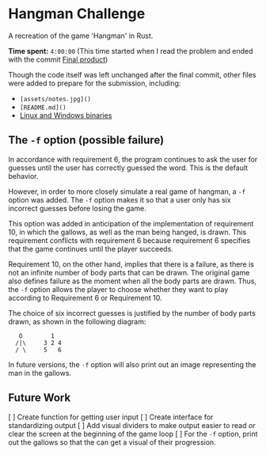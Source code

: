 # Hangman Challenge
A recreation of the game 'Hangman' in Rust.

**Time spent:** `4:00:00` (This time started when I read the problem
and ended with the commit
[Final product](https://github.com/pixilcode/hangman/commit/43f1922dd56610ffe175ca2e00655fa67b6cbd1c))

Though the code itself was left unchanged after the final commit,
other files were added to prepare for the submission, including:
  * `[assets/notes.jpg]()`
  * `[README.md]()`
  * [Linux and Windows binaries](#)

## The `-f` option (possible failure)
In accordance with requirement 6, the program continues to ask the
user for guesses until the user has correctly guessed the word.
This is the default behavior.

However, in order to more closely simulate a real game of hangman,
a `-f` option was added. The `-f` option makes it so that a user
only has six incorrect guesses before losing the game.

This option was added in anticipation of the implementation of
requirement 10, in which the gallows, as well as the man being
hanged, is drawn. This requirement conflicts with requirement 6
because requirement 6 specifies that the game continues until
the player succeeds.

Requirement 10, on the other hand, implies
that there is a failure, as there is not an infinite number of
body parts that can be drawn. The original game also defines
failure as the moment when all the body parts are drawn. Thus,
the `-f` option allows the player to choose whether they want
to play according to Requirement 6 or Requirement 10.

The choice of six incorrect guesses is justified by the number
of body parts drawn, as shown in the following diagram:

```
   O        1
  /|\     3 2 4
  / \     5   6
```

In future versions, the `-f` option will also print out an
image representing the man in the gallows.

## Future Work
[ ] Create function for getting user input
[ ] Create interface for standardizing output
[ ] Add visual dividers to make output easier to read
    *or* clear the screen at the beginning of the game loop
[ ] For the `-f` option, print out the gallows so that the
    can get a visual of their progression.
